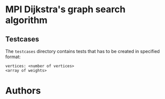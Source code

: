 # MPI Dijkstra's graph search algorithm 


## Testcases

The `testcases` directory contains tests that has to be created in specified format:

```
vertices: <number of vertices>
<array of weights>
```

# Authors
